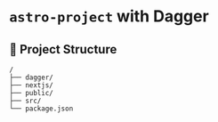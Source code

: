 # `astro-project` with Dagger 

## 🚀 Project Structure

```text
/
├── dagger/
├── nextjs/
├── public/
├── src/
└── package.json
```
